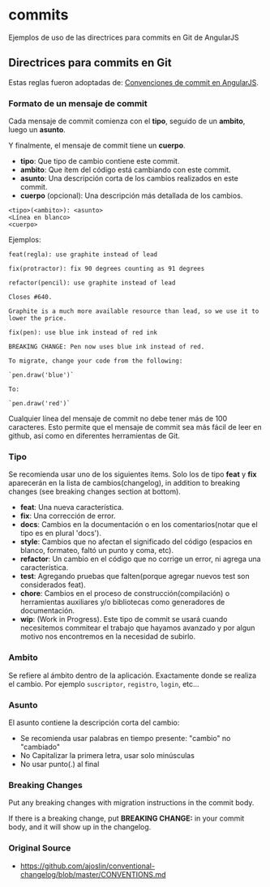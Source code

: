 # commits
Ejemplos de uso de las directrices para commits en Git de AngularJS

## Directrices para commits en Git 

Estas reglas fueron adoptadas de: [Convenciones de commit en AngularJS](https://docs.google.com/document/d/1QrDFcIiPjSLDn3EL15IJygNPiHORgU1_OOAqWjiDU5Y/).

### Formato de un mensaje de commit

Cada mensaje de commit comienza con el **tipo**, seguido de un **ambito**, luego un **asunto**.

Y finalmente, el mensaje de commit tiene un **cuerpo**.

- **tipo**: Que tipo de cambio contiene este commit.
- **ambito**: Que ítem del código está cambiando con este commit.
- **asunto**: Una descripción corta de los cambios realizados en este commit.
- **cuerpo** (opcional): Una descripción más detallada de los cambios.

```
<tipo>(<ambito>): <asunto>
<Línea en blanco>
<cuerpo>
```

Ejemplos:
```
feat(regla): use graphite instead of lead
```
```
fix(protractor): fix 90 degrees counting as 91 degrees
```
```
refactor(pencil): use graphite instead of lead

Closes #640.

Graphite is a much more available resource than lead, so we use it to lower the price.
```
```
fix(pen): use blue ink instead of red ink

BREAKING CHANGE: Pen now uses blue ink instead of red.

To migrate, change your code from the following:

`pen.draw('blue')`

To:

`pen.draw('red')`
```

Cualquier línea del mensaje de commit no debe tener más de 100 caracteres. Esto permite que el mensaje de commit sea más fácil
de leer en github, así como en diferentes herramientas de Git.

### Tipo
Se recomienda usar uno de los siguientes ítems. Solo los de tipo **feat** y **fix** aparecerán en la lista de cambios(changelog), in addition to breaking changes (see breaking changes section at bottom).

* **feat**: Una nueva característica.
* **fix**: Una corrección de error.
* **docs**: Cambios en la documentación o en los comentarios(notar que el tipo es en plural 'docs').
* **style**: Cambios que no afectan el significado del código (espacios en blanco, formateo, faltó un punto y coma, etc).
* **refactor**: Un cambio en el código que no corrige un error, ni agrega una característica.
* **test**: Agregando pruebas que falten(porque agregar nuevos test son considerados feat).
* **chore**: Cambios en el proceso de construcción(compilación) o herramientas auxiliares y/o bibliotecas como generadores de documentación.
* **wip**: (Work in Progress). Este tipo de commit se usará cuando necesitemos commitear el trabajo que hayamos avanzado y por algun motivo nos encontremos en la necesidad de subirlo.

### Ambito
Se refiere al ámbito dentro de la aplicación. Exactamente donde se realiza el cambio.
Por ejemplo `suscriptor`,
`registro`, `login`, etc...

### Asunto
El asunto contiene la descripción corta del cambio:

* Se recomienda usar palabras en tiempo presente: "cambio" no "cambiado" 
* No Capitalizar la primera letra, usar solo minúsculas
* No usar punto(.) al final


### Breaking Changes
Put any breaking changes with migration instructions in the commit body.

If there is a breaking change, put **BREAKING CHANGE:** in your commit body, and it will show up in the changelog.


### Original Source

* https://github.com/ajoslin/conventional-changelog/blob/master/CONVENTIONS.md
